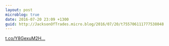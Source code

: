 ```yaml
---
layout: post
microblog: true
date: 2016-07-20 23:09 +1300
guid: http://JacksonOfTrades.micro.blog/2016/07/20/t755706111777538048.html
---
```

[t.co/Y8GexuM2H...](https://t.co/Y8GexuM2HE)
